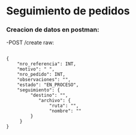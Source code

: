 # Seguimiento de pedidos



### Creacion de datos en postman:

-POST  /create
raw:
```

{
    "nro_referencia": INT,
    "motivo": " ",
    "nro_pedido": INT,
    "observaciones": "",
    "estado": "EN_PROCESO",
    "seguimiento": {
         "destino": "",
            "archivo": {
                "ruta": "",
                "nombre": ""
         }
     }
}
```